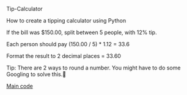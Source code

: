  Tip-Calculator
 
How to create a tipping calculator using Python<br>

If the bill was $150.00, split between 5 people, with 12% tip. 

Each person should pay (150.00 / 5) * 1.12 = 33.6

Format the result to 2 decimal places = 33.60

Tip: There are 2 ways to round a number. You might have to do some Googling to solve this.💪

<a href="https://replit.com/@danieltheo00/Tip-Calculator#main.py">Main code</a>

